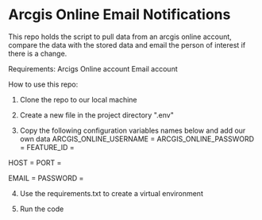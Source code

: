 # Arcgis Online Email Notifications
This repo holds the script to pull data from an arcgis online account, compare the data with the stored data and email the person of interest if there is a change.

Requirements:
  Arcigs Online account
  Email account

How to use this repo:
1. Clone the repo to our local machine

2. Create a new file in the project directory ".env"

3. Copy the following configuration variables names below and add our own data
  ARCGIS_ONLINE_USERNAME = 
  ARCGIS_ONLINE_PASSWORD = 
  FEATURE_ID = 

  HOST = 
  PORT =

  EMAIL = 
  PASSWORD = 
  
 4. Use the requirements.txt to create a virtual environment 
 
 5. Run the code
